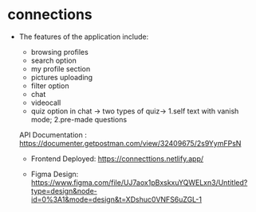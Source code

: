 # connections

 - The features of the application include:
      - browsing profiles
      - search option
      - my profile section
      - pictures uploading
      - filter option
      - chat
      - videocall
      - quiz option in chat -> two types of quiz-> 1.self text with vanish mode; 2.pre-made questions

      API Documentation : https://documenter.getpostman.com/view/32409675/2s9YymFPsN

    - Frontend Deployed: https://connecttions.netlify.app/
  
    - Figma Design: https://www.figma.com/file/UJ7aox1pBxskxuYQWELxn3/Untitled?type=design&node-id=0%3A1&mode=design&t=XDshuc0VNFS6uZGL-1
